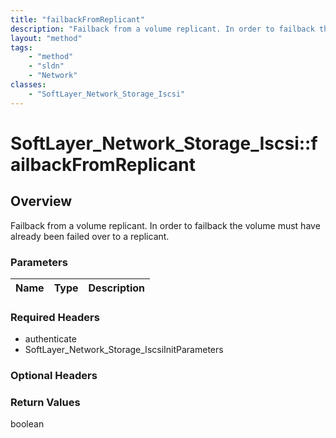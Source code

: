 ```yaml
---
title: "failbackFromReplicant"
description: "Failback from a volume replicant. In order to failback the volume must have already been failed over to a replicant."
layout: "method"
tags:
    - "method"
    - "sldn"
    - "Network"
classes:
    - "SoftLayer_Network_Storage_Iscsi"
---
```

# SoftLayer_Network_Storage_Iscsi::failbackFromReplicant
## Overview 
Failback from a volume replicant. In order to failback the volume must have already been failed over to a replicant. 

### Parameters 
|Name | Type | Description |
| --- | --- | --- |


### Required Headers
* authenticate
* SoftLayer_Network_Storage_IscsiInitParameters

### Optional Headers

### Return Values
boolean

